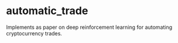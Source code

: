# automatic_trade
Implements as paper on deep reinforcement learning for automating cryptocurrency trades. 
